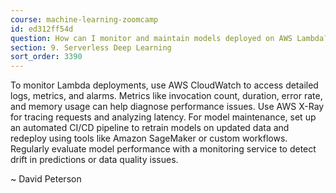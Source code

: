 ```yaml
---
course: machine-learning-zoomcamp
id: ed312ff54d
question: How can I monitor and maintain models deployed on AWS Lambda?
section: 9. Serverless Deep Learning
sort_order: 3390
---
```


To monitor Lambda deployments, use AWS CloudWatch to access detailed logs, metrics, and alarms. Metrics like invocation count, duration, error rate, and memory usage can help diagnose performance issues. Use AWS X-Ray for tracing requests and analyzing latency. For model maintenance, set up an automated CI/CD pipeline to retrain models on updated data and redeploy using tools like Amazon SageMaker or custom workflows. Regularly evaluate model performance with a monitoring service to detect drift in predictions or data quality issues.

~ David Peterson

